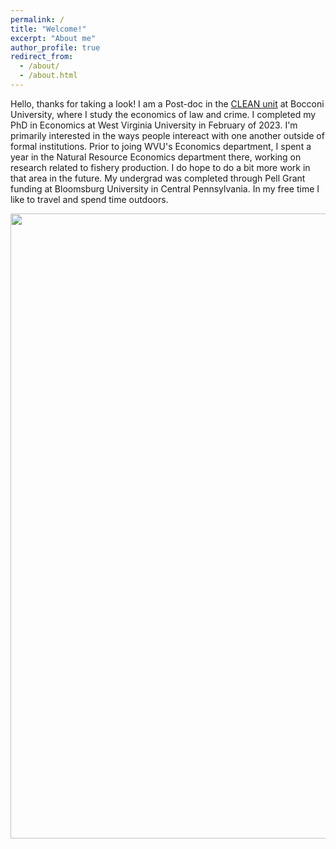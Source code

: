 ```yaml
---
permalink: /
title: "Welcome!" 
excerpt: "About me"
author_profile: true
redirect_from: 
  - /about/
  - /about.html
---
```


Hello, thanks for taking a look! I am a Post-doc in the [CLEAN unit](https://clean.unibocconi.eu/) at Bocconi University, where I study the economics of law and crime. I completed my PhD in Economics at West Virginia University in February of 2023. I'm primarily interested in the ways people intereact with one another outside of formal institutions. Prior to joing WVU's Economics department, I spent a year in the Natural Resource Economics department there, working on research related to fishery production. I do hope to do a bit more work in that area in the future. My undergrad was completed through Pell Grant funding at Bloomsburg University in Central Pennsylvania. In my free time I like to travel and spend time outdoors. 

<img src="/images/personal/olympia.jpg" width="1000"/>


